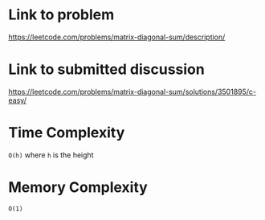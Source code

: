 # Link to problem
https://leetcode.com/problems/matrix-diagonal-sum/description/

# Link to submitted discussion
https://leetcode.com/problems/matrix-diagonal-sum/solutions/3501895/c-easy/

# Time Complexity
`O(h)` where `h` is the height

# Memory Complexity
`O(1)`
